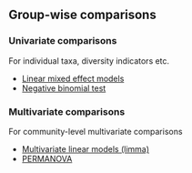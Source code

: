 <!--
  %\VignetteEngine{knitr::rmarkdown}
  %\VignetteIndexEntry{microbiome tutorial - comparisons}
  %\usepackage[utf8]{inputenc}
  %\VignetteEncoding{UTF-8}  
-->
Group-wise comparisons
----------------------

### Univariate comparisons

For individual taxa, diversity indicators etc.

-   [Linear mixed effect models](Mixedmodels.Rmd)
-   [Negative binomial test](Negativebinomial.md)

### Multivariate comparisons

For community-level multivariate comparisons

-   [Multivariate linear models (limma)](limma.md)
-   [PERMANOVA](PERMANOVA.md)
